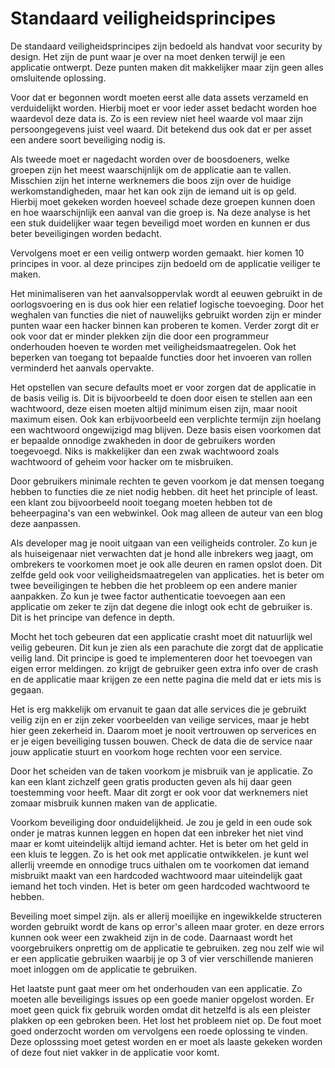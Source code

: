 # Standaard veiligheidsprincipes

De standaard veiligheidsprincipes zijn bedoeld als handvat voor security by design. Het zijn de punt waar je over na moet denken terwijl je een applicatie ontwerpt. Deze punten maken dit makkelijker maar zijn geen alles omsluitende oplossing.

Voor dat er begonnen wordt moeten eerst alle data assets verzameld en verduidelijkt worden. Hierbij moet er voor ieder asset bedacht worden hoe waardevol deze data is. Zo is een review niet heel waarde vol maar zijn persoongegevens juist veel waard. Dit betekend dus ook dat er per asset een andere soort beveiliging nodig is.

Als tweede moet er nagedacht worden over de boosdoeners, welke groepen zijn het meest waarschijnlijk om de applicatie aan te vallen. Misschien zijn het interne werknemers die boos zijn over de huidige werkomstandigheden, maar het kan ook zijn de iemand uit is op geld. Hierbij moet gekeken worden hoeveel schade deze groepen kunnen doen en hoe waarschijnlijk een aanval van die groep is. Na deze analyse is het een stuk duidelijker waar tegen beveiligd moet worden en kunnen er dus beter beveiligingen worden bedacht.

Vervolgens moet er een veilig ontwerp worden gemaakt. hier komen 10 principes in voor. al deze principes zijn bedoeld om de applicatie veiliger te maken.

Het minimaliseren van het aanvalsoppervlak wordt al eeuwen gebruikt in de oorlogsvoering en is dus ook hier een relatief logische toevoeging. Door het weghalen van functies die niet of nauwelijks gebruikt worden zijn er minder punten waar een hacker binnen kan proberen te komen. Verder zorgt dit er ook voor dat er minder plekken zijn die door een programmeur onderhouden hoeven te worden met veiligheidsmaatregelen. Ook het beperken van toegang tot bepaalde functies door het invoeren van rollen verminderd het aanvals opervakte.

Het opstellen van secure defaults moet er voor zorgen dat de applicatie in de basis veilig is. Dit is bijvoorbeeld te doen door eisen te stellen aan een wachtwoord, deze eisen moeten altijd minimum eisen zijn, maar nooit maximum eisen. Ook kan erbijvoorbeeld een verplichte termijn zijn hoelang een wachtwoord ongewijzigd mag blijven. Deze basis eisen voorkomen dat er bepaalde onnodige zwakheden in door de gebruikers worden toegevoegd. Niks is makkelijker dan een zwak wachtwoord zoals wachtwoord of geheim voor hacker om te misbruiken.

Door gebruikers minimale rechten te geven voorkom je dat mensen toegang hebben to functies die ze niet nodig hebben. dit heet het principle of least. een klant zou bijvoorbeeld nooit toegang moeten hebben tot de beheerpagina's van een webwinkel. Ook mag alleen de auteur van een blog deze aanpassen.

Als developer mag je nooit uitgaan van een veiligheids controler. Zo kun je als huiseigenaar niet verwachten dat je hond alle inbrekers weg jaagt, om ombrekers te voorkomen moet je ook alle deuren en ramen opslot doen. Dit zelfde geld ook voor veiligheidsmaatregelen van applicaties. het is beter om twee beveiligingen te hebben die het probleem op een andere manier aanpakken. Zo kun je twee factor authenticatie toevoegen aan een applicatie om zeker te zijn dat degene die inlogt ook echt de gebruiker is. Dit is het principe van defence in depth.

Mocht het toch gebeuren dat een applicatie crasht moet dit natuurlijk wel veilig gebeuren. Dit kun je zien als een parachute die zorgt dat de applicatie veilig land. Dit principe is goed te implementeren door het toevoegen van eigen error meldingen. zo krijgt de gebruiker geen extra info over de crash en de applicatie maar krijgen ze een nette pagina die meld dat er iets mis is gegaan.

Het is erg makkelijk om ervanuit te gaan dat alle services die je gebruikt veilig zijn en er zijn zeker voorbeelden van veilige services, maar je hebt hier geen zekerheid in. Daarom moet je nooit vertrouwen op serverices en er je eigen beveiliging tussen bouwen. Check de data die de service naar jouw applicatie stuurt en voorkom hoge rechten voor een service.

Door het scheiden van de taken voorkom je misbruik van je applicatie. Zo kan een klant zichzelf geen gratis producten geven als hij daar geen toestemming voor heeft. Maar dit zorgt er ook voor dat werknemers niet zomaar misbruik kunnen maken van de applicatie. 

Voorkom beveiliging door onduidelijkheid. Je zou je geld in een oude sok onder je matras kunnen leggen en hopen dat een inbreker het niet vind maar er komt uiteindelijk altijd iemand achter. Het is beter om het geld in een kluis te leggen. Zo is het ook met applicatie ontwikkelen. je kunt wel allerlij vreemde en onnodige trucs uithalen om te voorkomen dat iemand misbruikt maakt van een hardcoded wachtwoord maar uiteindelijk gaat iemand het toch vinden. Het is beter om geen hardcoded wachtwoord te hebben.

Beveiling moet simpel zijn. als er allerij moeilijke en ingewikkelde structeren worden gebruikt wordt de kans op error's alleen maar groter. en deze errors kunnen ook weer een zwakheid zijn in de code. Daarnaast wordt het voorgebruikers onprettig om de applicatie te gebruiken. zeg nou zelf wie wil er een applicatie gebruiken waarbij je op 3 of vier verschillende manieren moet inloggen om de applicatie te gebruiken.

Het laatste punt gaat meer om het onderhouden van een applicatie. Zo moeten alle beveiligings issues op een goede manier opgelost worden. Er moet geen quick fix gebruik worden omdat dit hetzelfd is als een pleister plakken op een gebroken been. Het lost het probleem niet op. De fout moet goed onderzocht worden om vervolgens een roede oplossing te vinden. Deze oplosssing moet getest worden en er moet als laaste gekeken worden of deze fout niet vakker in de applicatie voor komt.
